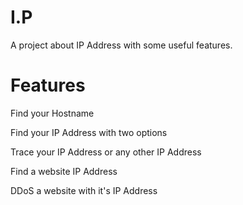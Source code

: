 # I.P
A project about IP Address with some useful features.

# Features
Find your Hostname

Find your IP Address with two options

Trace your IP Address or any other IP Address

Find a website IP Address 

DDoS a website with it's IP Address
